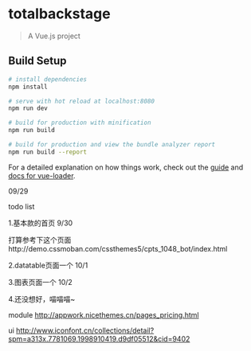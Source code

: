 # totalbackstage

> A Vue.js project

## Build Setup

``` bash
# install dependencies
npm install

# serve with hot reload at localhost:8080
npm run dev

# build for production with minification
npm run build

# build for production and view the bundle analyzer report
npm run build --report
```

For a detailed explanation on how things work, check out the [guide](http://vuejs-templates.github.io/webpack/) and [docs for vue-loader](http://vuejs.github.io/vue-loader).

09/29

todo list

1.基本款的首页 9/30

打算参考下这个页面http://demo.cssmoban.com/cssthemes5/cpts_1048_bot/index.html

2.datatable页面一个 10/1

3.图表页面一个 10/2

4.还没想好，喵喵喵~

module
http://appwork.nicethemes.cn/pages_pricing.html

ui
http://www.iconfont.cn/collections/detail?spm=a313x.7781069.1998910419.d9df05512&cid=9402
